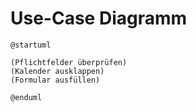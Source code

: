 # Use-Case Diagramm

```plantuml
@startuml

(Pflichtfelder überprüfen)
(Kalender ausklappen)
(Formular ausfüllen)

@enduml
```